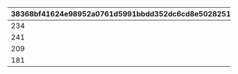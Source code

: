 |38368bf41624e98952a0761d5991bbdd352dc6cd8e5028251b3bccf27eb0779d|5bb7e0bb9444c86dbf0b520afeb9f31dd1326335b72fe09053a2e3fee93f64c0|01789bebe1593d648a53fc76ad6d05d4ebb6cfc9e53c7f7f9118044c06f8d6b2|d6170b874eda0f5b4e56db374515bc6ac872edb4acde71f218b6bde52f854b26|
| --- | --- | --- | --- |
|234|252|1|210|
|241|255|2|225|
|209|255|3|171|
|181|229|4|141|